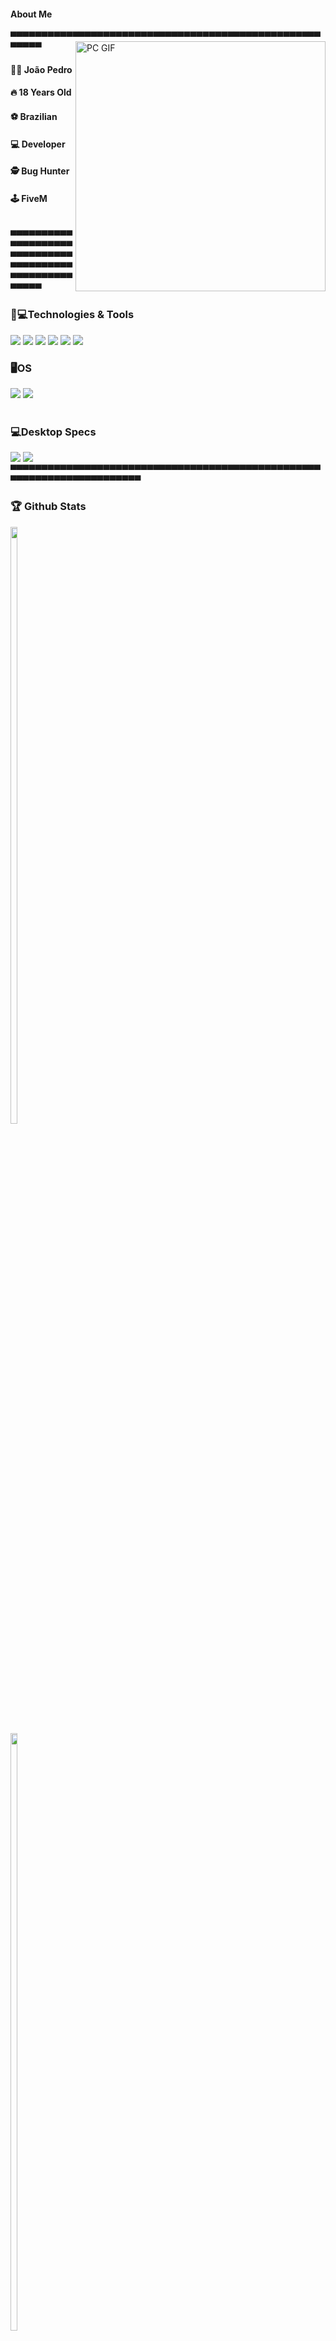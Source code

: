 <h4>About Me</h4>
▀▀▀▀▀▀▀▀▀▀▀▀▀▀▀▀▀▀▀▀▀▀▀▀▀▀▀▀▀▀▀▀▀▀▀▀▀▀▀▀▀▀▀▀▀▀▀▀▀▀▀▀▀▀▀
<img align="right" alt="PC GIF" src="https://clasherbros.github.io/images/giphy.gif" width="400px" />
<div>
<h4>🐱‍👤 João Pedro</h4>
<h4>🔥 18 Years Old</h4>
<h4>⚽ Brazilian</h4>
<h4>💻 Developer</h4>
<h4>🕵 Bug Hunter</h4>
<h4>🕹 FiveM</h4>
<br>
▀▀▀▀▀▀▀▀▀▀▀▀▀▀▀▀▀▀▀▀▀▀▀▀▀▀▀▀▀▀▀▀▀▀▀▀▀▀▀▀▀▀▀▀▀▀▀▀▀▀▀▀▀▀▀
</div>
<h3>🚀💻Technologies & Tools</h3>
<div style="display: inline_block;">
 <img src="https://img.shields.io/badge/HTML5-E34F26?style=for-the-badge&logo=html5&logoColor=white" />
 <img src="https://img.shields.io/badge/CSS3-1572B6?style=for-the-badge&logo=css3&logoColor=white" />
 <img src="https://img.shields.io/badge/JavaScript-F7DF1E?style=for-the-badge&logo=javascript&logoColor=black" />
 <img src="https://img.shields.io/badge/Lua-2C2D72?style=for-the-badge&logo=lua&logoColor=white" />
 <img src="https://img.shields.io/badge/React-20232A?style=for-the-badge&logo=react&logoColor=61DAFB" />
 <img src="https://img.shields.io/badge/Visual_Studio_Code-0078D4?style=for-the-badge&logo=visual%20studio%20code&logoColor=white" />
 </br>
<h3>🖥OS</h3>
 <img src="https://img.shields.io/badge/Windows-0078D6?style=for-the-badge&logo=windows&logoColor=white" />
 <img src="https://img.shields.io/badge/Kali_Linux-557C94?style=for-the-badge&logo=kali-linux&logoColor=white" />
</div>
</br>
<h3>💻Desktop Specs</h3>
<div sytle="display: inline_block;">
<img src="https://img.shields.io/badge/NVIDIA-GTX1650-76B900?style=for-the-badge&logo=nvidia&logoColor=white" />
<img src="https://img.shields.io/badge/AMD-Ryzen_5_3350g-ED1C24?style=for-the-badge&logo=amd&logoColor=white" />
▀▀▀▀▀▀▀▀▀▀▀▀▀▀▀▀▀▀▀▀▀▀▀▀▀▀▀▀▀▀▀▀▀▀▀▀▀▀▀▀▀▀▀▀▀▀▀▀▀▀▀▀▀▀▀▀▀▀▀▀▀▀▀▀▀▀▀▀▀▀▀
<h3>🏆 Github Stats</h3>
 <div style="display: inline-block;">
  <img width="49.5%" src="https://github-readme-stats.vercel.app/api?username=jjaypeeS23&show_icons=true&include_all_commits=true&count_private=true&theme=dark&title_color=5734bf&icon_color=744fe3&hide_border=true&bg_color=0d1117"/>
  <img width="49.5%" src="https://github-readme-stats.vercel.app/api/top-langs/?username=jjaypeeS23&layout=compact&theme=dark&title_color=5734bf&icon_color=744fe3&hide_border=true&bg_color=0d1117&count_private=true"/>
</div>
<img width="100%" src="https://activity-graph.herokuapp.com/graph?username=jjaypeeS23&layout=compact&langs_count=4&theme=dark&hide_border=true&bg_color=0d1117&color=5734bf&line=744fe3" />
<br>
▀▀▀▀▀▀▀▀▀▀▀▀▀▀▀▀▀▀▀▀▀▀▀▀▀▀▀▀▀▀▀▀▀▀▀▀▀▀▀▀▀▀▀▀▀▀▀▀▀▀▀▀▀▀▀▀▀▀▀▀▀▀▀▀▀▀▀▀▀▀▀▀▀▀▀▀▀▀▀▀▀▀▀▀
